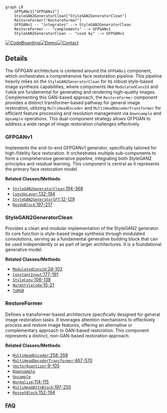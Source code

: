 ```mermaid
graph LR
    GFPGANv1["GFPGANv1"]
    StyleGAN2GeneratorClean["StyleGAN2GeneratorClean"]
    RestoreFormer["RestoreFormer"]
    GFPGANv1 -- "integrates" --> StyleGAN2GeneratorClean
    RestoreFormer -- "complements" --> GFPGANv1
    StyleGAN2GeneratorClean -- "used by" --> GFPGANv1
```

[![CodeBoarding](https://img.shields.io/badge/Generated%20by-CodeBoarding-9cf?style=flat-square)](https://github.com/CodeBoarding/CodeBoarding)[![Demo](https://img.shields.io/badge/Try%20our-Demo-blue?style=flat-square)](https://www.codeboarding.org/demo)[![Contact](https://img.shields.io/badge/Contact%20us%20-%20contact@codeboarding.org-lightgrey?style=flat-square)](mailto:contact@codeboarding.org)

## Details

The GFPGAN architecture is centered around the `GFPGANv1` component, which orchestrates a comprehensive face restoration pipeline. This pipeline heavily relies on the `StyleGAN2GeneratorClean` for its robust style-based image synthesis capabilities, where components like `ModulatedConv2d` and `ToRGB` are fundamental for generating and rendering high-quality images. Complementing this GAN-based approach, the `RestoreFormer` component provides a distinct transformer-based pathway for general image restoration, utilizing `MultiHeadEncoder` and `MultiHeadDecoderTransformer` for efficient feature processing and resolution management via `Downsample` and `Upsample` operations. This dual-component strategy allows GFPGAN to address a wide range of image restoration challenges effectively.

### GFPGANv1
Implements the end-to-end GFPGANv1 generator, specifically tailored for high-fidelity face restoration. It orchestrates multiple sub-components to form a comprehensive generative pipeline, integrating both StyleGAN2 principles and residual learning. This component is central as it represents the primary face restoration model.


**Related Classes/Methods**:

- <a href="https://github.com/TencentARC/GFPGAN/blob/master/gfpgan/archs/stylegan2_clean_arch.py#L194-L368" target="_blank" rel="noopener noreferrer">`StyleGAN2GeneratorClean`:194-368</a>
- <a href="https://github.com/TencentARC/GFPGAN/blob/master/gfpgan/archs/gfpganv1_arch.py#L132-L194" target="_blank" rel="noopener noreferrer">`ConvUpLayer`:132-194</a>
- <a href="https://github.com/TencentARC/GFPGAN/blob/master/gfpgan/archs/gfpganv1_arch.py#L12-L129" target="_blank" rel="noopener noreferrer">`StyleGAN2GeneratorSFT`:12-129</a>
- <a href="https://github.com/TencentARC/GFPGAN/blob/master/gfpgan/archs/gfpganv1_arch.py#L197-L217" target="_blank" rel="noopener noreferrer">`ResUpBlock`:197-217</a>


### StyleGAN2GeneratorClean
Provides a clean and modular implementation of the StyleGAN2 generator. Its core function is style-based image synthesis through modulated convolutions, serving as a fundamental generative building block that can be used independently or as part of larger architectures. It is a foundational generative model.


**Related Classes/Methods**:

- <a href="https://github.com/TencentARC/GFPGAN/blob/master/gfpgan/archs/stylegan2_clean_arch.py#L24-L103" target="_blank" rel="noopener noreferrer">`ModulatedConv2d`:24-103</a>
- <a href="https://github.com/TencentARC/GFPGAN/blob/master/gfpgan/archs/stylegan2_clean_arch.py#L177-L191" target="_blank" rel="noopener noreferrer">`ConstantInput`:177-191</a>
- <a href="https://github.com/TencentARC/GFPGAN/blob/master/gfpgan/archs/stylegan2_clean_arch.py#L106-L138" target="_blank" rel="noopener noreferrer">`StyleConv`:106-138</a>
- <a href="https://github.com/TencentARC/GFPGAN/blob/master/gfpgan/archs/stylegan2_clean_arch.py#L10-L21" target="_blank" rel="noopener noreferrer">`NormStyleCode`:10-21</a>
- <a href="https://github.com/TencentARC/GFPGAN/blob/master/gfpgan/archs/gfpganv1_clean_arch.py" target="_blank" rel="noopener noreferrer">`ToRGB`</a>


### RestoreFormer
Defines a transformer-based architecture specifically designed for general image restoration tasks. It leverages attention mechanisms to effectively process and restore image features, offering an alternative or complementary approach to GAN-based restoration. This component represents a distinct, non-GAN-based restoration approach.


**Related Classes/Methods**:

- <a href="https://github.com/TencentARC/GFPGAN/blob/master/gfpgan/archs/restoreformer_arch.py#L258-L359" target="_blank" rel="noopener noreferrer">`MultiHeadEncoder`:258-359</a>
- <a href="https://github.com/TencentARC/GFPGAN/blob/master/gfpgan/archs/restoreformer_arch.py#L467-L570" target="_blank" rel="noopener noreferrer">`MultiHeadDecoderTransformer`:467-570</a>
- <a href="https://github.com/TencentARC/GFPGAN/blob/master/gfpgan/archs/restoreformer_arch.py#L9-L105" target="_blank" rel="noopener noreferrer">`VectorQuantizer`:9-105</a>
- <a href="https://github.com/TencentARC/GFPGAN/blob/master/gfpgan/archs/arcface_arch.py" target="_blank" rel="noopener noreferrer">`Downsample`</a>
- <a href="https://github.com/TencentARC/GFPGAN/blob/master/gfpgan/archs/stylegan2_clean_arch.py" target="_blank" rel="noopener noreferrer">`Upsample`</a>
- <a href="https://github.com/TencentARC/GFPGAN/blob/master/gfpgan/archs/restoreformer_arch.py#L114-L115" target="_blank" rel="noopener noreferrer">`Normalize`:114-115</a>
- <a href="https://github.com/TencentARC/GFPGAN/blob/master/gfpgan/archs/restoreformer_arch.py#L197-L255" target="_blank" rel="noopener noreferrer">`MultiHeadAttnBlock`:197-255</a>
- <a href="https://github.com/TencentARC/GFPGAN/blob/master/gfpgan/archs/restoreformer_arch.py#L152-L194" target="_blank" rel="noopener noreferrer">`ResnetBlock`:152-194</a>




### [FAQ](https://github.com/CodeBoarding/GeneratedOnBoardings/tree/main?tab=readme-ov-file#faq)